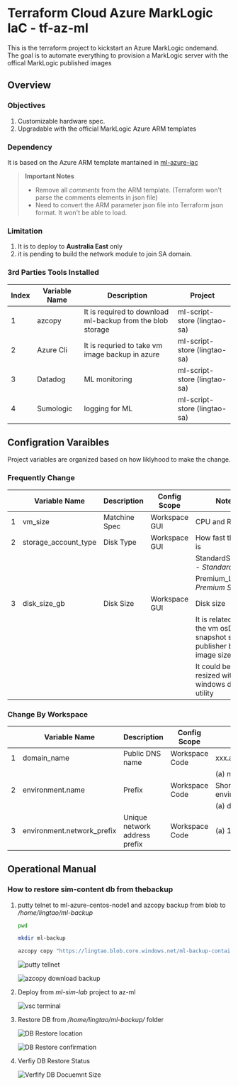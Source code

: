 # Terraform Cloud Azure MarkLogic IaC - tf-az-ml

This is the terraform project to kickstart an Azure MarkLogic ondemand.
The goal is to automate everything to provision a MarkLogic server with the offical MarkLogic published images

## Overview

### Objectives

1. Customizable hardware spec.
2. Upgradable with the official MarkLogic Azure ARM templates

### Dependency

It is based on the Azure ARM template mantained in [ml-azure-iac](https://github.com/xcelerent/ml-azure-iac)

> **Important Notes**
>
> - Remove all *comments* from the ARM template. (Terraform won't parse the comments elements in json file)
> - Need to convert the ARM parameter json file into Terraform json format. It won't be able to load.

### Limitation

1. It is to deploy to **Australia East** only
2. it is pending to build the network module to join SA domain.

### 3rd Parties Tools Installed

|Index|Variable Name|Description|Project|
|--|--|--|--|
|1|azcopy|It is required to download ml-backup from the blob storage|ml-script-store (lingtao-sa)|
|2|Azure Cli|It is requried to take vm image backup in azure|ml-script-store (lingtao-sa)|
|3|Datadog|ML monitoring|ml-script-store (lingtao-sa)|
|4|Sumologic|logging for ML|ml-script-store (lingtao-sa)|



## Configration Varaibles

Project variables are organized based on how liklyhood to make the change.

### Frequently Change

||Variable Name|Description|Config Scope|Notes|
|--|--|--|--|--|
|1|vm_size|Matchine Spec|Workspace GUI|CPU and RAM|
|2|storage_account_type|Disk Type|Workspace GUI|How fast the disk is|
|||||StandardSSD_LRS - *Standard SSD*|
|||||Premium_LRS *- Premium SSD*|
|3|disk_size_gb|Disk Size|Workspace GUI|Disk size|
|||||It is related with the vm osDisk snapshot size and publisher base image size|
|||||It could be resized with windows disk utility|

### Change By Workspace

||Variable Name|Description|Config Scope|Notes|
|--|--|--|--|--|
|1|domain_name|Public DNS name|Workspace Code|xxx.australiaeast.cloudapp.azure.com|
|||||(a) ml-azure-centos-node1|
|2|environment.name|Prefix|Workspace Code|Short descrioption of the environment|
|||||(a) dev|
|3|environment.network_prefix|Unique network address prefix|Workspace Code|(a) 10.1|

## Operational Manual

### How to restore sim-content db from thebackup

1. putty telnet to ml-azure-centos-node1 and azcopy backup from blob to */home/lingtao/ml-backup*

    ```bash
    pwd

    mkdir ml-backup

    azcopy copy "https://lingtao.blob.core.windows.net/ml-backup-container/docker-ml/ml-backup/20240202-1855040962340/?sv=2023-01-03&st=2024-01-28T19%3A35%3A22Z&se=2024-12-31T07%3A35%3A00Z&sr=c&sp=racwdxlf&sig=RfLfCzLbF%2BoWCIn6w%2FtpIv%2BOldDz8q46p8j%2FG6EB2Co%3D" "/home/lingtao/ml-backup" --recursive
    ```

    ![putty tellnet](https://i.imgur.com/LfYSMwQ.png)

    ![azcopy download backup](https://i.imgur.com/x75W0fZ.png)

2. Deploy from *ml-sim-lab* project to az-ml

    ![vsc terminal](https://i.imgur.com/JBenDsd.png)

3. Restore DB from */home/lingtao/ml-backup/* folder

    ![DB Restore location](https://i.imgur.com/34ylyhh.png)

    ![DB Restore confirmation](https://i.imgur.com/S2XXzNb.png)

4. Verfiy DB Restore Status

    ![Verfify DB Docuemnt Size](https://i.imgur.com/TMBRh6W.png)
